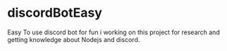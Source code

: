 # discordBotEasy
Easy To use discord bot for fun 
i working on this project for research and getting knowledge about Nodejs and discord.
